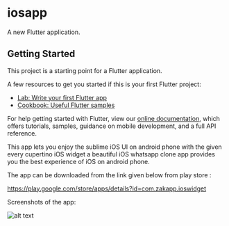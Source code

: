 # iosapp

A new Flutter application.

## Getting Started

This project is a starting point for a Flutter application.

A few resources to get you started if this is your first Flutter project:

- [Lab: Write your first Flutter app](https://flutter.dev/docs/get-started/codelab)
- [Cookbook: Useful Flutter samples](https://flutter.dev/docs/cookbook)

For help getting started with Flutter, view our
[online documentation](https://flutter.dev/docs), which offers tutorials,
samples, guidance on mobile development, and a full API reference.

This app lets you enjoy the sublime iOS UI on android phone with the given every cupertino iOS widget a beautiful iOS whatsapp clone app provides you the best experience of iOS on android phone.

The app can be downloaded from the link given below from play store :

https://play.google.com/store/apps/details?id=com.zakapp.ioswidget


Screenshots of the app:

![alt text](https://ibb.co/zhhZQ6P)
 
 
